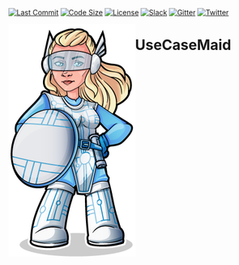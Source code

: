 [![Last Commit](https://img.shields.io/github/last-commit/quantummaid/usecasemaid)](https://github.com/quantummaid/quantummaid-opensource-parent)
[![Code Size](https://img.shields.io/github/languages/code-size/quantummaid/usecasemaid)](https://github.com/quantummaid/quantummaid-opensource-parent)
[![License](https://img.shields.io/badge/License-Apache%202.0-blue.svg)](https://opensource.org/licenses/Apache-2.0)
[![Slack](https://img.shields.io/badge/chat%20on-Slack-brightgreen)](https://quantummaid.de/community.html)
[![Gitter](https://img.shields.io/badge/chat%20on-Gitter-brightgreen)](https://gitter.im/quantum-maid-framework/community)
[![Twitter](https://img.shields.io/twitter/follow/quantummaid)](https://twitter.com/quantummaid)

<img src="quantummaid_logo.png" align="left"/>

# UseCaseMaid
